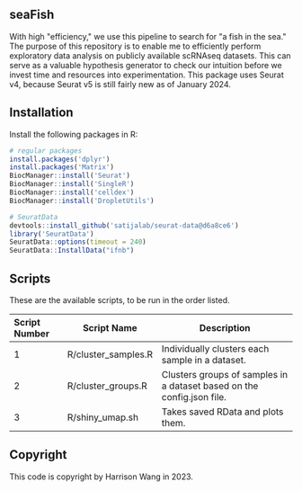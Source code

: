 ## seaFish

With high "efficiency," we use this pipeline to search for "a fish in the sea." The purpose of this repository is to enable me to efficiently perform exploratory data analysis on publicly available scRNAseq datasets. This can serve as a valuable hypothesis generator to check our intuition before we invest time and resources into experimentation. This package uses Seurat v4, because Seurat v5 is still fairly new as of January 2024.

## Installation

Install the following packages in R:

```R
# regular packages
install.packages('dplyr')
install.packages('Matrix')
BiocManager::install('Seurat')
BiocManager::install('SingleR')
BiocManager::install('celldex')
BiocManager::install('DropletUtils')

# SeuratData
devtools::install_github('satijalab/seurat-data@d6a8ce6')
library('SeuratData')
SeuratData::options(timeout = 240)
SeuratData::InstallData("ifnb")
```

## Scripts

These are the available scripts, to be run in the order listed.

| Script Number | Script Name | Description |
| :--- | ------ | ----------- |
| 1 | R/cluster_samples.R | Individually clusters each sample in a dataset. |
| 2 | R/cluster_groups.R  | Clusters groups of samples in a dataset based on the config.json file. |
| 3 | R/shiny_umap.sh | Takes saved RData and plots them. |


## Copyright

This code is copyright by Harrison Wang in 2023.
